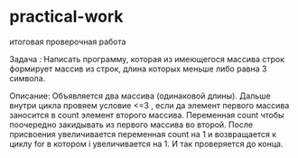 # practical-work
итоговая проверочная работа

Задача : Написать программу, которая из имеющегося массива строк формирует массив из строк, длина которых меньше либо равна 3 символа.

Описание:
Объявляется два массива (одинаковой длины). Дальше внутри цикла провяем условие  <=3 , если да элемент первого массива заносится в count элемент второго массива. Переменная count чтобы поочередно закидывать из первого массива во второй. После присвоения увеличивается переменная count на 1 и возвращается к циклу for в котором i увеличивается на 1. И так проверяется до конца.
